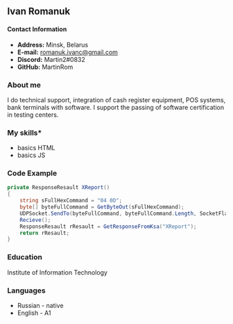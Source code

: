 ## Ivan Romanuk

#### Contact Information
* __Address:__ Minsk, Belarus
* __E-mail:__ romanuk.ivanc@gmail.com
* __Discord:__ Martin2#0832
* __GitHub:__ MartinRom
### About me
I do technical support, integration of cash register equipment, POS systems, bank terminals with software. I support the passing of software certification in testing centers.
### My skills*
* basics HTML
* basics JS
### Code Example
```cs
private ResponseResault XReport()
{
    string sFullHexCommand = "04 0D";
    byte[] byteFullCommand = GetByteOut(sFullHexCommand);
    UDPSocket.SendTo(byteFullCommand, byteFullCommand.Length, SocketFlags.None, IpKsaHostEnd);
    Recieve(); 
    ResponseResault rResault = GetResponseFromKsa("XReport");
    return rResault;
}
```
### Education
Institute of Information Technology
### Languages
* Russian - native  
* English - A1